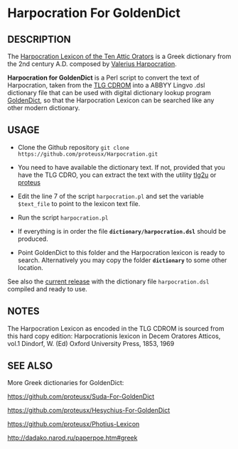 # Harpocration For GoldenDict

## DESCRIPTION

The [Harpocration Lexicon of the Ten Attic Orators](https://archive.org/details/harpocrationetm01bekkgoog/page/n4/mode/2up) is a Greek dictionary from the
2nd century A.D. composed by [Valerius Harpocration](https://en.wikipedia.org/wiki/Harpocration).

**Harpocration for GoldenDict** is a Perl script to convert the text of Harpocration, taken from the [TLG
CDROM](http://stephanus.tlg.uci.edu/tlgauthors/cd.authors.php)
into a ABBYY Lingvo .dsl dictionary file that can be used with digital
dictionary lookup program [GoldenDict]( http://goldendict.org/), so that the
Harpocration Lexicon can be searched like any other modern dictionary.

## USAGE

- Clone the Github repository `git clone https://github.com/proteusx/Harpocration.git`

- You need to have available the dictionary text.  If not, provided that you have
  the TLG CDRO, you can extract the text with the utility [tlg2u](https://github.com/proteusx/tlg2u)
  or [proteus](https://github.com/proteusx/proteus)

- Edit the line 7  of the script `harpocration.pl` and set the variable
  `$text_file` to point to the lexicon text file.

- Run the script `harpocration.pl`

- If everything is in order the file **`dictionary/harpocration.dsl`** should be produced.

- Point GoldenDict to this folder and the Harpocration lexicon is ready to search.  Alternatively you may
  copy the folder **`dictionary`** to some other location.

See also the [current
release](https://github.com/proteusx/Suda-For-GoldenDict/releases/download/v1.0/Suda-For-GoldenDict-1.0.tar.xz)
with the dictionary file `harpocration.dsl` compiled and ready to use.

## NOTES
The Harpocration Lexicon as encoded in the TLG CDROM is sourced from this hard copy edition:
 Harpocrationis lexicon in Decem Oratores Atticos, vol.1 Dindorf, W. (Ed) Oxford University Press, 1853, 1969

## SEE ALSO

More Greek dictionaries for GoldenDict:

<https://github.com/proteusx/Suda-For-GoldenDict>

<https://github.com/proteusx/Hesychius-For-GoldenDict>

<https://github.com/proteusx/Photius-Lexicon>

<http://dadako.narod.ru/paperpoe.htm#greek>

<!-- vim: set tw=80 spell fo=tq: -->
